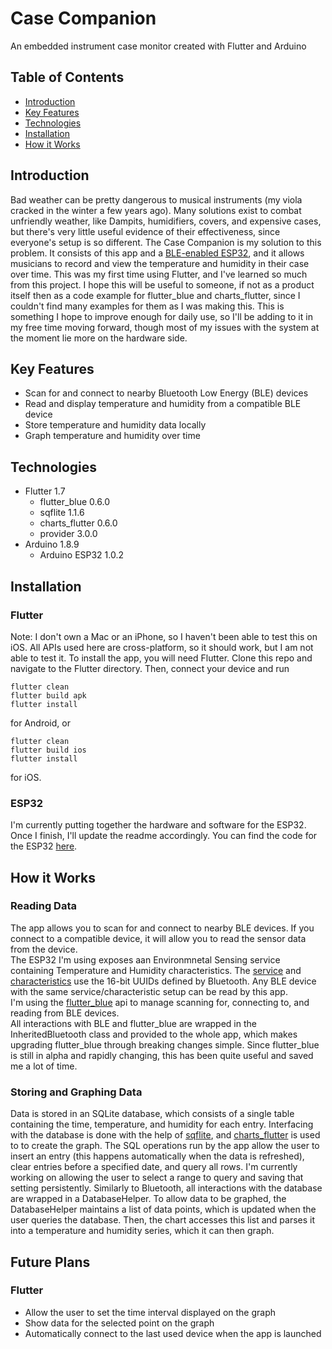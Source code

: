 # Case Companion
An embedded instrument case monitor created with Flutter and Arduino

## Table of Contents
* [Introduction](#introduction)
* [Key Features](#key-features)
* [Technologies](#technologies)
* [Installation](#installation)
* [How it Works](#how-it-works)

## Introduction
Bad weather can be pretty dangerous to musical instruments (my viola cracked in the winter a few years ago). Many solutions exist to combat unfriendly weather, like Dampits, humidifiers, covers, and expensive cases, but there's very little useful evidence of their effectiveness, since everyone's setup is so different. The Case Companion is my solution to this problem. It consists of this app and a [BLE-enabled ESP32](https://github.com/mattang687/case-companion-esp.git), and it allows musicians to record and view the temperature and humidity in their case over time. This was my first time using Flutter, and I've learned so much from this project. I hope this will be useful to someone, if not as a product itself then as a code example for flutter_blue and charts_flutter, since I couldn't find many examples for them as I was making this. This is something I hope to improve enough for daily use, so I'll be adding to it in my free time moving forward, though most of my issues with the system at the moment lie more on the hardware side.

## Key Features
* Scan for and connect to nearby Bluetooth Low Energy (BLE) devices
* Read and display temperature and humidity from a compatible BLE device
* Store temperature and humidity data locally
* Graph temperature and humidity over time

## Technologies
* Flutter 1.7
    * flutter_blue 0.6.0
    * sqflite 1.1.6
    * charts_flutter 0.6.0
    * provider 3.0.0
* Arduino 1.8.9
    * Arduino ESP32 1.0.2

## Installation
### Flutter
Note: I don't own a Mac or an iPhone, so I haven't been able to test this on iOS. All APIs used here are cross-platform, so it should work, but I am not able to test it. 
To install the app, you will need Flutter. Clone this repo and navigate to the Flutter directory. Then, connect your device and run
```
flutter clean
flutter build apk
flutter install
```
for Android, or
```
flutter clean
flutter build ios
flutter install
```
for iOS.

### ESP32
I'm currently putting together the hardware and software for the ESP32. Once I finish, I'll update the readme accordingly. You can find the code for the ESP32 [here](https://github.com/mattang687/case-companion-esp.git).

## How it Works
### Reading Data
The app allows you to scan for and connect to nearby BLE devices. If you connect to a compatible device, it will allow you to read the sensor data from the device.\
The ESP32 I'm using exposes aan Environmnetal Sensing service containing Temperature and Humidity characteristics. The [service](https://www.bluetooth.com/specifications/gatt/services/) and [characteristics](https://www.bluetooth.com/specifications/gatt/characteristics/) use the 16-bit UUIDs defined by Bluetooth. Any BLE device with the same service/characteristic setup can be read by this app.\
I'm using the [flutter_blue](https://pub.dev/packages/flutter_blue) api to manage scanning for, connecting to, and reading from BLE devices.\
All interactions with BLE and flutter_blue are wrapped in the InheritedBluetooth class and provided to the whole app, which makes upgrading flutter_blue through breaking changes simple. Since flutter_blue is still in alpha and rapidly changing, this has been quite useful and saved me a lot of time.

### Storing and Graphing Data
Data is stored in an SQLite database, which consists of a single table containing the time, temperature, and humidity for each entry. Interfacing with the database is done with the help of [sqflite](https://pub.dev/packages/sqflite), and [charts_flutter](https://pub.dev/packages/charts_flutter) is used to to create the graph. The SQL operations run by the app allow the user to insert an entry (this happens automatically when the data is refreshed), clear entries before a specified date, and query all rows. I'm currently working on allowing the user to select a range to query and saving that setting persistently. Similarly to Bluetooth, all interactions with the database are wrapped in a DatabaseHelper. To allow data to be graphed, the DatabaseHelper maintains a list of data points, which is updated when the user queries the database. Then, the chart accesses this list and parses it into a temperature and humidity series, which it can then graph.

## Future Plans
### Flutter
* Allow the user to set the time interval displayed on the graph
* Show data for the selected point on the graph
* Automatically connect to the last used device when the app is launched